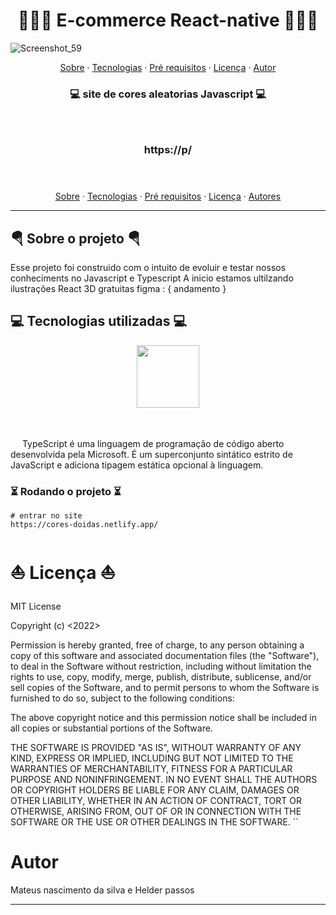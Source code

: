 <h1 align="center">🚴🏿‍♀️ E-commerce React-native 🚴🏿‍♀️</h1>

![Screenshot_59](https://user-images.githubusercontent.com/106212780/207214991-ccda5c85-2561-45d7-84b1-04f62ebebc94.png)

<p align="center">
  <a href="#sobre">Sobre</a> ·
  <a href="#tecnologias">Tecnologias</a> ·
  <a href="#pre-req">Pré requisitos</a> ·
  <a href="#licença">Licença</a> ·
  <a href="#autor">Autor</a>
</p>


<h3 align="center">
    💻 site de cores aleatorias Javascript 💻 </br></br></br>
</h3>
<h3 align="center">
https://p/</br></br></br>
</h3>



<p align="center">
  <a href="#sobre">Sobre</a> ·
  <a href="#tecnologias">Tecnologias</a> ·
  <a href="#pre-req">Pré requisitos</a> ·
  <a href="#licença">Licença</a> ·
  <a href="#autor">Autores</a>
</p>

<div align="center">


</div>

---

<div id="sobre"></div>

<h2> 🪂 Sobre o projeto 🪂 </h2>
Esse projeto foi construido com o intuito de evoluir e testar nossos conheciments no Javascript e Typescript
A inicio estamos ultilzando  ilustrações  React 3D gratuitas 
figma : { andamento }



<div id="tecnologias"></div>

<h2>💻 Tecnologias utilizadas 💻</h2>

<div align="center">
   <img src="https://user-images.githubusercontent.com/106212780/207953348-d319083a-60e5-48b8-b3da-782a09414f9f.png" width="100px" />
</div> </br></br>



<img src="https://user-images.githubusercontent.com/106212780/207953348-d319083a-60e5-48b8-b3da-782a09414f9f.png" width="15px"/> TypeScript é uma linguagem de programação de código aberto desenvolvida pela Microsoft. É um superconjunto sintático estrito de JavaScript e adiciona tipagem estática opcional à linguagem. 
<div id="pre-req"></div>



### ⏳ Rodando o projeto ⏳

```
# entrar no site 
https://cores-doidas.netlify.app/

```


<div id="licença"></div>

<h1>⛵ Licença ⛵</h1>

MIT License

Copyright (c) <2022> 

Permission is hereby granted, free of charge, to any person obtaining a copy
of this software and associated documentation files (the "Software"), to deal
in the Software without restriction, including without limitation the rights
to use, copy, modify, merge, publish, distribute, sublicense, and/or sell
copies of the Software, and to permit persons to whom the Software is
furnished to do so, subject to the following conditions:

The above copyright notice and this permission notice shall be included in all
copies or substantial portions of the Software.

THE SOFTWARE IS PROVIDED "AS IS", WITHOUT WARRANTY OF ANY KIND, EXPRESS OR
IMPLIED, INCLUDING BUT NOT LIMITED TO THE WARRANTIES OF MERCHANTABILITY,
FITNESS FOR A PARTICULAR PURPOSE AND NONINFRINGEMENT. IN NO EVENT SHALL THE
AUTHORS OR COPYRIGHT HOLDERS BE LIABLE FOR ANY CLAIM, DAMAGES OR OTHER
LIABILITY, WHETHER IN AN ACTION OF CONTRACT, TORT OR OTHERWISE, ARISING FROM,
OUT OF OR IN CONNECTION WITH THE SOFTWARE OR THE USE OR OTHER DEALINGS IN THE
SOFTWARE.
``

<div id="autor"></div>

<h1> Autor </h1>

Mateus nascimento da silva e Helder passos

---

